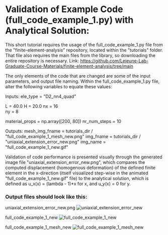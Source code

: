 # Validation of Example Code (full_code_example_1.py) with Analytical Solution:

This short tutorial requires the usage of the full_code_example_1.py file from the "finite-element-analysis" repository, located within the "tutorials" folder. That file also requires the main files from the library, so downloading the entire repository is necessary. 
Link: https://github.com/Lejeune-Lab-Graduate-Course-Materials/finite-element-analysis/tree/main

The only elements of the code that are changed are some of the input parameters, and output file naming.
Within the full_code_example_1.py file, alter the following variables to equate these values:

Inputs:
ele_type = "D2_nn4_quad"

L = 40.0
H = 20.0
nx = 16    
ny = 8 

material_props = np.array([200, 80])
nr_num_steps = 10

Outputs:
mesh_img_fname = tutorials_dir / "full_code_example_1_mesh_new.png"
img_fname = tutorials_dir / "uniaxial_extension_error_new.png"
img_name = "full_code_example_1_new.gif"

Validation of code performance is presented visually through the generated image file "uniaxial_extension_error_new.png", which compares the computed displacement (homogenous deformation) of the defined finite element in the x-direction (itself visualized step-wise in the animated "full_code_example_1_new.gif" file) to the analytical solution, which is defined as u_x(x) = (lambda - 1)*x for x, and u_y(x) = 0 for y.


### Output files should look like this:

uniaxial_extension_error_new.png
![uniaxial_extension_error_new](https://github.com/user-attachments/assets/3467874a-6bdd-4236-87dc-6025910fd82e)

full_code_example_1_new
![full_code_example_1_new](https://github.com/user-attachments/assets/9b8e1b63-be2e-4dc5-b2e1-9043cf2de2f2)

full_code_example_1_mesh_new
![full_code_example_1_mesh_new](https://github.com/user-attachments/assets/0c29a87d-dc6b-4728-9525-f5616a4b4398)
